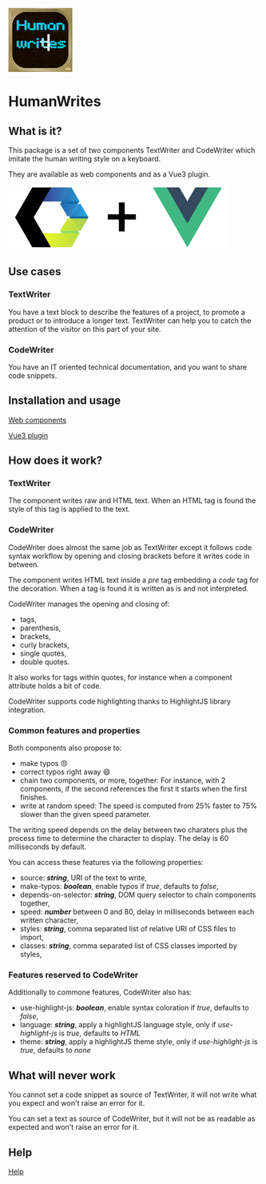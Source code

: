 ![human-writes](assets/human-writes-logo_128px.png)

# HumanWrites

## What is it?

This package is a set of two components TextWriter and CodeWriter which imitate the human writing style on a keyboard.

They are available as web components and as a Vue3 plugin.

![3rd party logos](assets/human-writes_3rdparty_small.png)

## Use cases

### TextWriter

You have a text block to describe the features of a project, to promote a product or to introduce a longer text.
TextWriter can help you to catch the attention of the visitor on this part of your site.

### CodeWriter

You have an IT oriented technical documentation, and you want to share code snippets.

## Installation and usage

[Web components](web/README.md)

[Vue3 plugin](vue/README.md)

## How does it work?

### TextWriter

The component writes raw and HTML text. When an HTML tag is found the style of this tag is applied to the text.

### CodeWriter

CodeWriter does almost the same job as TextWriter except it follows code syntax workflow by opening and closing brackets
before
it writes code in between.

The component writes HTML text inside a _pre_ tag embedding a _code_ tag for the decoration. When a tag is found it is
written as is and not interpreted.

CodeWriter manages the opening and closing of:

- tags,
- parenthesis,
- brackets,
- curly brackets,
- single quotes,
- double quotes.

It also works for tags within quotes, for instance when a component attribute holds a bit of code.

CodeWriter supports code highlighting thanks to HighlightJS library integration.

### Common features and properties

Both components also propose to:

- make typos :angry:
- correct typos right away :smile:
- chain two components, or more, together: For instance, with 2 components, if the second
  references the first it starts when the first finishes.
- write at random speed: The speed is computed from 25% faster to 75% slower than the given speed parameter.

The writing speed depends on the delay between two charaters plus the process time to determine the character to
display. The delay is 60 milliseconds by default.

You can access these features via the following properties:

- source: _**string**_, URI of the text to write,
- make-typos: _**boolean**_, enable typos if *true*, defaults to *false*,
- depends-on-selector: _**string**_, DOM query selector to chain components together,
- speed: _**number**_ between 0 and 80, delay in milliseconds between each written character,
- styles:  _**string**_, comma separated list of relative URI of CSS files to import,
- classes: _**string**_, comma separated list of CSS classes imported by styles,

### Features reserved to CodeWriter

Additionally to commone features, CodeWriter also has:

- use-highlight-js: _**boolean**_, enable syntax coloration if *true*, defaults to *false*,
- language: _**string**_, apply a highlightJS language style, only if *use-highlight-js* is *true*, defaults to *HTML*
- theme: _**string**_, apply a highlightJS theme style, only if *use-highlight-js* is *true*, defaults to *none*
  
## What will never work

You cannot set a code snippet as source of TextWriter, it will not write what you expect and won't raise an error for
it.

You can set a text as source of CodeWriter, but it will not be as readable as expected and won't raise an error for it.

## Help

[Help](help/README.md)
